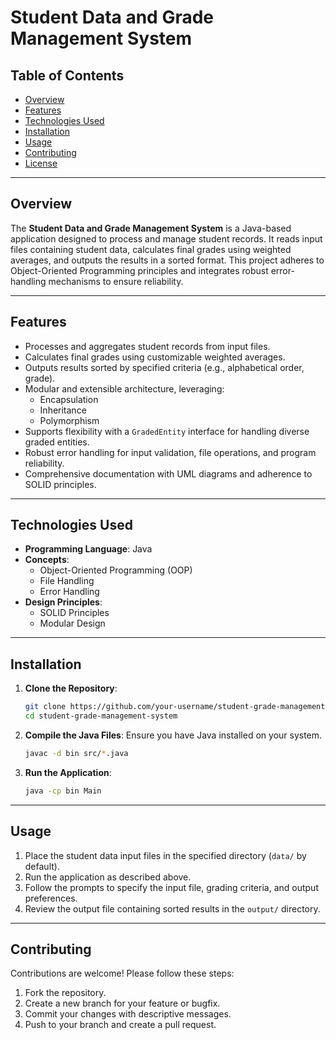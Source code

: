# Student Data and Grade Management System

## Table of Contents
- [Overview](#overview)
- [Features](#features)
- [Technologies Used](#technologies-used)
- [Installation](#installation)
- [Usage](#usage)
- [Contributing](#contributing)
- [License](#license)

---

## Overview
The **Student Data and Grade Management System** is a Java-based application designed to process and manage student records. It reads input files containing student data, calculates final grades using weighted averages, and outputs the results in a sorted format. This project adheres to Object-Oriented Programming principles and integrates robust error-handling mechanisms to ensure reliability.

---

## Features
- Processes and aggregates student records from input files.
- Calculates final grades using customizable weighted averages.
- Outputs results sorted by specified criteria (e.g., alphabetical order, grade).
- Modular and extensible architecture, leveraging:
  - Encapsulation
  - Inheritance
  - Polymorphism
- Supports flexibility with a `GradedEntity` interface for handling diverse graded entities.
- Robust error handling for input validation, file operations, and program reliability.
- Comprehensive documentation with UML diagrams and adherence to SOLID principles.

---

## Technologies Used
- **Programming Language**: Java
- **Concepts**:
  - Object-Oriented Programming (OOP)
  - File Handling
  - Error Handling
- **Design Principles**:
  - SOLID Principles
  - Modular Design

---

## Installation
1. **Clone the Repository**:
   ```bash
   git clone https://github.com/your-username/student-grade-management-system.git
   cd student-grade-management-system
   ```

2. **Compile the Java Files**:
   Ensure you have Java installed on your system.
   ```bash
   javac -d bin src/*.java
   ```

3. **Run the Application**:
   ```bash
   java -cp bin Main
   ```

---

## Usage
1. Place the student data input files in the specified directory (`data/` by default).
2. Run the application as described above.
3. Follow the prompts to specify the input file, grading criteria, and output preferences.
4. Review the output file containing sorted results in the `output/` directory.

---

## Contributing
Contributions are welcome! Please follow these steps:
1. Fork the repository.
2. Create a new branch for your feature or bugfix.
3. Commit your changes with descriptive messages.
4. Push to your branch and create a pull request.
